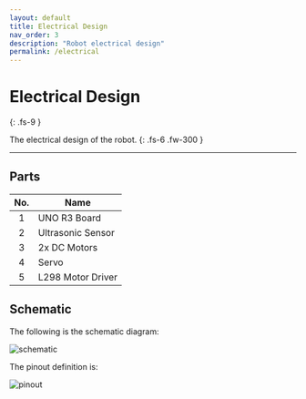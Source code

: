 ```yaml
---
layout: default
title: Electrical Design
nav_order: 3
description: "Robot electrical design"
permalink: /electrical
---
```


# Electrical Design
{: .fs-9 }

The electrical design of the robot.
{: .fs-6 .fw-300 }

---

## Parts

| No. | Name            |
|:---:|---              |
|1    |UNO R3 Board     |
|2    |Ultrasonic Sensor|
|3    |2x DC Motors     |
|4    |Servo            |
|5    |L298 Motor Driver|

## Schematic
The following is the schematic diagram:

![schematic](../../design/schematic.png)

The pinout definition is:

![pinout](../../design/pinout.png)

